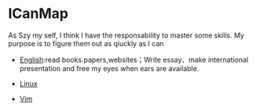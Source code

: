 # ICanMap
As Szy my self, I think I have the responsability to master some skills. My purpose is to figure them out as qiuckly as I can

* [English]():read books.papers,websites；Write essay、make international presentation and free my eyes when ears are available.


* [Linux](./linux)
* [Vim]()
